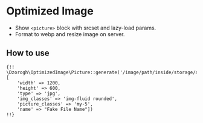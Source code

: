 # Optimized Image

* Show `<picture>` block with srcset and lazy-load params.
* Format to webp and resize image on server.

## How to use

```blade
{!! \Dzorogh\OptimizedImage\Picture::generate('/image/path/inside/storage/app/public/folder.jpg', [
    'width' => 1200,
    'height' => 600,
    'type' => 'jpg',
    'img_classes' => 'img-fluid rounded',
    'picture_classes' => 'my-5',
    'name' => "Fake File Name"])
!!}
```

